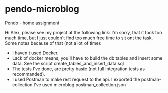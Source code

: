 # pendo-microblog
Pendo - home assignment 

Hi Alex,
please see my project at the following link:
I'm sorry, that it took too much time, but I just couldn't find too much free time to sit ont the task.
Some notes because of that (not a lot of time):
  - I haven't used Docker.
  - Lack of docker means, you'll have to build the db tables and insert some data. See the script create_tables_and_insert_data.sql
  - The tests I've done, are pretty basic (not full integration tests as recommanded).
  - I used Postman to make rest request to the api. I exported the postman-collection I've used microblog.postman_collection.json
